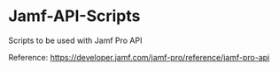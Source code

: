 # Jamf-API-Scripts
Scripts to be used with Jamf Pro API

Reference: https://developer.jamf.com/jamf-pro/reference/jamf-pro-api